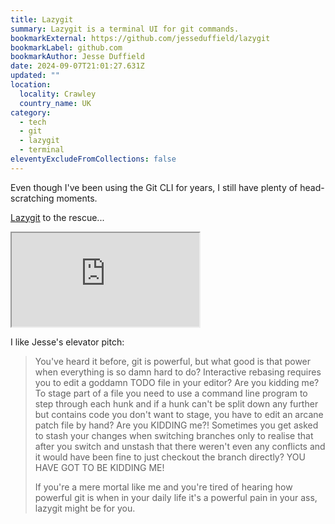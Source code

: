 ```yaml
---
title: Lazygit
summary: Lazygit is a terminal UI for git commands.
bookmarkExternal: https://github.com/jesseduffield/lazygit
bookmarkLabel: github.com
bookmarkAuthor: Jesse Duffield
date: 2024-09-07T21:01:27.631Z
updated: ""
location:
  locality: Crawley
  country_name: UK
category:
  - tech
  - git
  - lazygit
  - terminal
eleventyExcludeFromCollections: false
---
```


Even though I've been using the Git CLI for years, I still have plenty of head-scratching moments.

[Lazygit](https://github.com/jesseduffield/lazygit) to the rescue...

<div class="video">
	<div class="video--inner">
		<iframe src="https://www.youtube-nocookie.com/embed/_REmkoIyPW0?si=k0NPs1Kesnmf9N7A" title="YouTube video player." allow="encrypted-media; picture-in-picture" allowfullscreen></iframe>
	</div>
</div>

I like Jesse's elevator pitch:

> You've heard it before, git is powerful, but what good is that power when everything is so damn hard to do? Interactive rebasing requires you to edit a goddamn TODO file in your editor? Are you kidding me? To stage part of a file you need to use a command line program to step through each hunk and if a hunk can't be split down any further but contains code you don't want to stage, you have to edit an arcane patch file by hand? Are you KIDDING me?! Sometimes you get asked to stash your changes when switching branches only to realise that after you switch and unstash that there weren't even any conflicts and it would have been fine to just checkout the branch directly? YOU HAVE GOT TO BE KIDDING ME!
>
> If you're a mere mortal like me and you're tired of hearing how powerful git is when in your daily life it's a powerful pain in your ass, lazygit might be for you.

